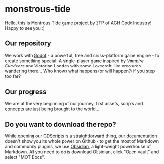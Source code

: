 # monstrous-tide

Hello, this is Montrous Tide game project by ZTP of AGH Code Industry! Happy to see you :)

## Our repository

We work with [Godot](https://godotengine.org/) - a powerful, free and cross-platform game engine - to create something special: 
A single-player game inspired by *Vampire Survivors* and Victorian London with some Lovecraft-like creatures wandering there... Who knows what happens (or will happen?) if you step too far?

## Our progress

We are at the very beginning of our journey, first assets, scripts and concepts are just being brought to the world...

## Do you want to download the repo?

While opening our GDScripts is a straightforward thing, our documentation doesn't show you its whole power on Github - to get the most of Markdown and community plugins, we use [Obsidian](https://obsidian.md/), a light-weight powerhouse of Markdown. All you need to do is download Obsidian, click "Open vault" and select "MOT Docs".
